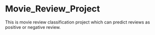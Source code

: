 # Movie_Review_Project
This is movie review classification project which can predict reviews as positive or negative review.

